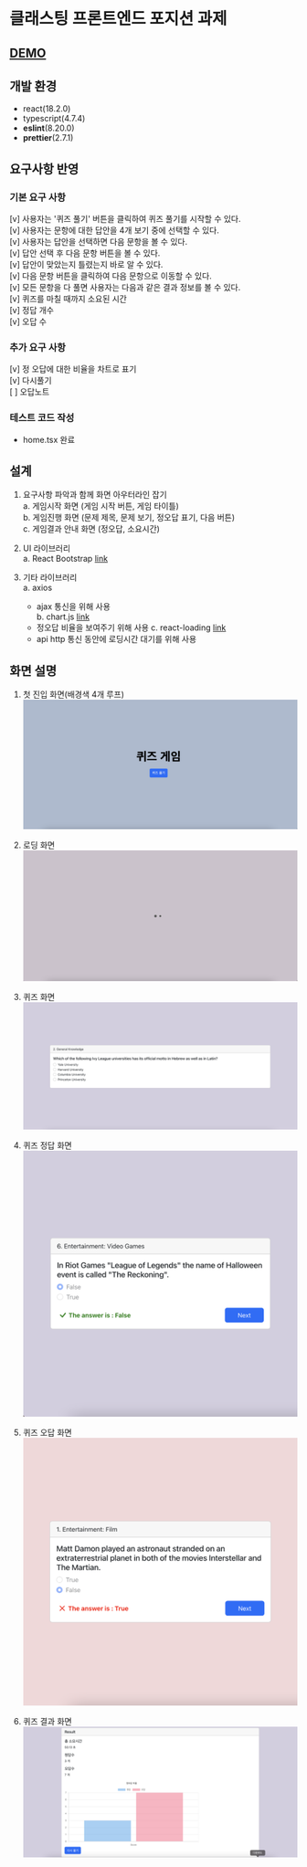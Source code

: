 # 클래스팅 프론트엔드 포지션 과제

## [DEMO](https://choseunghei.github.io/classting-front-project/)
## 개발 환경

- react(18.2.0)  
- typescript(4.7.4)  
- **eslint**(8.20.0)  
- **prettier**(2.7.1)  

## 요구사항 반영

### 기본 요구 사항
[v] 사용자는 '퀴즈 풀기' 버튼을 클릭하여 퀴즈 풀기를 시작할 수 있다.  
[v] 사용자는 문항에 대한 답안을 4개 보기 중에 선택할 수 있다.  
[v] 사용자는 답안을 선택하면 다음 문항을 볼 수 있다.  
    [v] 답안 선택 후 다음 문항 버튼을 볼 수 있다.  
    [v] 답안이 맞았는지 틀렸는지 바로 알 수 있다.  
    [v] 다음 문항 버튼을 클릭하여 다음 문항으로 이동할 수 있다.  
[v] 모든 문항을 다 풀면 사용자는 다음과 같은 결과 정보를 볼 수 있다.  
    [v] 퀴즈를 마칠 때까지 소요된 시간  
    [v] 정답 개수  
    [v] 오답 수  

### 추가 요구 사항  
[v] 정 오답에 대한 비율을 차트로 표기  
[v] 다시풀기  
[ ] 오답노트  

### 테스트 코드 작성
* home.tsx 완료  

## 설계  

1. 요구사항 파악과 함께 화면 아우터라인 잡기  
   a. 게임시작 화면 (게임 시작 버튼, 게임 타이틀)  
   b. 게임진행 화면 (문제 제목, 문제 보기, 정오답 표기, 다음 버튼)  
   c. 게임결과 안내 화면 (정오답, 소요시간)

2. UI 라이브러리  
   a. React Bootstrap [link](https://react-bootstrap.github.io/)

3. 기타 라이브러리  
   a. axios  
    - ajax 통신을 위해 사용  
   b. chart.js [link](https://www.chartjs.org/)  
    - 정오답 비율을 보여주기 위해 사용
   c. react-loading [link](https://www.npmjs.com/package/react-loading)  
    - api http 통신 동안에 로딩시간 대기를 위해 사용

## 화면 설명

1. 첫 진입 화면(배경색 4개 루프)  
   ![image](./ReadMeImg/1.png)

2. 로딩 화면
   ![image](./ReadMeImg/4.png)

3. 퀴즈 화면
   ![image](./ReadMeImg/5.png)

4. 퀴즈 정답 화면
   ![image](./ReadMeImg/2.png)

5. 퀴즈 오답 화면
   ![image](./ReadMeImg/3.png)

6. 퀴즈 결과 화면
   ![image](./ReadMeImg/6.png)

